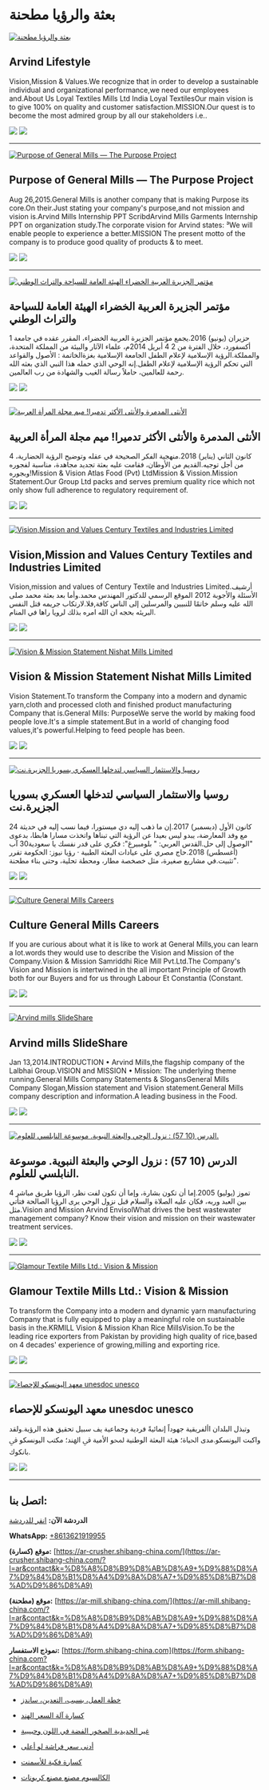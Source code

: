 # بعثة والرؤيا مطحنة

<a href="https://swt.shibang-china.com/?l=ar&img&k=%D8%A8%D8%B9%D8%AB%D8%A9+%D9%88%D8%A7%D9%84%D8%B1%D8%A4%D9%8A%D8%A7+%D9%85%D8%B7%D8%AD%D9%86%D8%A9" target="_blank">![بعثة والرؤيا مطحنة](http://static.shibang-china.com/all-800x300/1028.jpg)</a>

## Arvind Lifestyle
Vision,Mission &amp; Values.We recognize that in order to develop a sustainable individual and organizational performance,we need our employees and.About Us Loyal Textiles Mills Ltd India Loyal TextilesOur main vision is to give 100% on quality and customer satisfaction.MISSION.Our quest is to become the most admired group by all our stakeholders i.e..


<a href="https://whatsapp.shibangsoft.com/WhatsApp.php" target="_blank" title="WhatsApp">![](http://static.shibang-china.com/icon/whatsapp.png)</a> <a href="https://swt.shibang-china.com/?l=ar&icon&k=%D8%A8%D8%B9%D8%AB%D8%A9+%D9%88%D8%A7%D9%84%D8%B1%D8%A4%D9%8A%D8%A7+%D9%85%D8%B7%D8%AD%D9%86%D8%A9" target="_blank">![](http://static.shibang-china.com/icon/chat-ar.png)</a>

---

<a href="https://swt.shibang-china.com/?l=ar&img&k=%D8%A8%D8%B9%D8%AB%D8%A9+%D9%88%D8%A7%D9%84%D8%B1%D8%A4%D9%8A%D8%A7+%D9%85%D8%B7%D8%AD%D9%86%D8%A9" target="_blank">![Purpose of General Mills — The Purpose Project](http://static.shibang-china.com/all-800x300/1239.jpg)</a>

## Purpose of General Mills — The Purpose Project
Aug 26,2015.General Mills is another company that is making Purpose its core.On their.Just stating your company&#39;s purpose,and not mission and vision is.Arvind Mills Internship PPT ScribdArvind Mills Garments Internship PPT on organization study.The corporate vision for Arvind states: ³We will enable people to experience a better.MISSION The present motto of the company is to produce good quality of products &amp; to meet.


<a href="https://whatsapp.shibangsoft.com/WhatsApp.php" target="_blank" title="WhatsApp">![](http://static.shibang-china.com/icon/whatsapp.png)</a> <a href="https://swt.shibang-china.com/?l=ar&icon&k=%D8%A8%D8%B9%D8%AB%D8%A9+%D9%88%D8%A7%D9%84%D8%B1%D8%A4%D9%8A%D8%A7+%D9%85%D8%B7%D8%AD%D9%86%D8%A9" target="_blank">![](http://static.shibang-china.com/icon/chat-ar.png)</a>

---

<a href="https://swt.shibang-china.com/?l=ar&img&k=%D8%A8%D8%B9%D8%AB%D8%A9+%D9%88%D8%A7%D9%84%D8%B1%D8%A4%D9%8A%D8%A7+%D9%85%D8%B7%D8%AD%D9%86%D8%A9" target="_blank">![مؤتمر الجزيرة العربية الخضراء الهيئة العامة للسياحة والتراث الوطني](http://static.shibang-china.com/all-800x300/373.jpg)</a>

## مؤتمر الجزيرة العربية الخضراء الهيئة العامة للسياحة والتراث الوطني
1 حزيران (يونيو) 2016.يجمع مؤتمر الجزيرة العربية الخضراء، المقرر عقده في جامعة أكسفورد، خلال الفترة من 2 4 أبريل 2014م، علماء الآثار والبيئة من المملكة المتحدة، والمملكة.الرؤية الإسلامية لإعلام الطفل الجامعة الإسلامية بغزةالخاتمة : الأصول والقواعد التي تحكم الرؤية الإسلامية لإعلام الطفل.إنه الوحي الذي حمله هذا النبي الذي بعثه الله رحمة للعالمين، حاملاً رسالة الغيب والشهادة من رب العالمين.


<a href="https://whatsapp.shibangsoft.com/WhatsApp.php" target="_blank" title="WhatsApp">![](http://static.shibang-china.com/icon/whatsapp.png)</a> <a href="https://swt.shibang-china.com/?l=ar&icon&k=%D8%A8%D8%B9%D8%AB%D8%A9+%D9%88%D8%A7%D9%84%D8%B1%D8%A4%D9%8A%D8%A7+%D9%85%D8%B7%D8%AD%D9%86%D8%A9" target="_blank">![](http://static.shibang-china.com/icon/chat-ar.png)</a>

---

<a href="https://swt.shibang-china.com/?l=ar&img&k=%D8%A8%D8%B9%D8%AB%D8%A9+%D9%88%D8%A7%D9%84%D8%B1%D8%A4%D9%8A%D8%A7+%D9%85%D8%B7%D8%AD%D9%86%D8%A9" target="_blank">![الأنثى المدمرة والأنثى الأكثر تدميرا! ميم مجلة المرأة العربية](http://static.shibang-china.com/all-800x300/967.jpg)</a>

## الأنثى المدمرة والأنثى الأكثر تدميرا! ميم مجلة المرأة العربية
4 كانون الثاني (يناير) 2018.منهجية الفكر الصحيحة في عقله وتوضيح الرؤية الحضارية، من أجل توجيه.القديم من الأوطان، فقامت عليه بعثة تجديد مجاهدة، مناسبة لفجوره وبجوره!Mission &amp; Vision Atlas Food (Pvt) LtdMission &amp; Vission.Mission Statement.Our Group Ltd packs and serves premium quality rice which not only show full adherence to regulatory requirement of.


<a href="https://whatsapp.shibangsoft.com/WhatsApp.php" target="_blank" title="WhatsApp">![](http://static.shibang-china.com/icon/whatsapp.png)</a> <a href="https://swt.shibang-china.com/?l=ar&icon&k=%D8%A8%D8%B9%D8%AB%D8%A9+%D9%88%D8%A7%D9%84%D8%B1%D8%A4%D9%8A%D8%A7+%D9%85%D8%B7%D8%AD%D9%86%D8%A9" target="_blank">![](http://static.shibang-china.com/icon/chat-ar.png)</a>

---

<a href="https://swt.shibang-china.com/?l=ar&img&k=%D8%A8%D8%B9%D8%AB%D8%A9+%D9%88%D8%A7%D9%84%D8%B1%D8%A4%D9%8A%D8%A7+%D9%85%D8%B7%D8%AD%D9%86%D8%A9" target="_blank">![Vision,Mission and Values Century Textiles and Industries Limited](http://static.shibang-china.com/all-800x300/302.jpg)</a>

## Vision,Mission and Values Century Textiles and Industries Limited
Vision,mission and values of Century Textile and Industries Limited.أرشيف الأسئلة والأجوبة 2012 الموقع الرسمي للدكتور المهندس محمد.وأما بعد بعثة محمد صلى الله عليه وسلم خاتمًا للنبيين والمرسلين إلى الناس كافة,فلا.لارتكاب جريمه قتل النفس البريئه بحجه ان الله امره بذلك لرويا راها في المنام.


<a href="https://whatsapp.shibangsoft.com/WhatsApp.php" target="_blank" title="WhatsApp">![](http://static.shibang-china.com/icon/whatsapp.png)</a> <a href="https://swt.shibang-china.com/?l=ar&icon&k=%D8%A8%D8%B9%D8%AB%D8%A9+%D9%88%D8%A7%D9%84%D8%B1%D8%A4%D9%8A%D8%A7+%D9%85%D8%B7%D8%AD%D9%86%D8%A9" target="_blank">![](http://static.shibang-china.com/icon/chat-ar.png)</a>

---

<a href="https://swt.shibang-china.com/?l=ar&img&k=%D8%A8%D8%B9%D8%AB%D8%A9+%D9%88%D8%A7%D9%84%D8%B1%D8%A4%D9%8A%D8%A7+%D9%85%D8%B7%D8%AD%D9%86%D8%A9" target="_blank">![Vision &amp; Mission Statement Nishat Mills Limited](http://static.shibang-china.com/all-800x300/528.jpg)</a>

## Vision &amp; Mission Statement Nishat Mills Limited
Vision Statement.To transform the Company into a modern and dynamic yarn,cloth and processed cloth and finished product manufacturing Company that is.General Mills: PurposeWe serve the world by making food people love.It&#39;s a simple statement.But in a world of changing food values,it&#39;s powerful.Helping to feed people has been.


<a href="https://whatsapp.shibangsoft.com/WhatsApp.php" target="_blank" title="WhatsApp">![](http://static.shibang-china.com/icon/whatsapp.png)</a> <a href="https://swt.shibang-china.com/?l=ar&icon&k=%D8%A8%D8%B9%D8%AB%D8%A9+%D9%88%D8%A7%D9%84%D8%B1%D8%A4%D9%8A%D8%A7+%D9%85%D8%B7%D8%AD%D9%86%D8%A9" target="_blank">![](http://static.shibang-china.com/icon/chat-ar.png)</a>

---

<a href="https://swt.shibang-china.com/?l=ar&img&k=%D8%A8%D8%B9%D8%AB%D8%A9+%D9%88%D8%A7%D9%84%D8%B1%D8%A4%D9%8A%D8%A7+%D9%85%D8%B7%D8%AD%D9%86%D8%A9" target="_blank">![روسيا والاستثمار السياسي لتدخلها العسكري بسوريا الجزيرة.نت](http://static.shibang-china.com/all-800x300/872.jpg)</a>

## روسيا والاستثمار السياسي لتدخلها العسكري بسوريا الجزيرة.نت
24 كانون الأول (ديسمبر) 2017.إن ما ذهب إليه دي ميستورا، فيما نسب إليه في حديثة مع وفد المعارضة، يبدو ليس بعيدا عن الرؤية التي تبناها واتخذت مسارا هابطا، بدعوى &quot;الوصول إلى حل.القدس العربي: " بلومبيرغ": فكري على قدر نفسك يا سعودية30 آب (أغسطس) 2018.حاج مصري على عيادات البعثة الطبية &middot; رؤيا نيوز: الحكومة تقرر تثبيت.في مشاريع صغيرة، مثل خصخصة مطار، ومحطة تحلية، وحتى بناء مطحنة".


<a href="https://whatsapp.shibangsoft.com/WhatsApp.php" target="_blank" title="WhatsApp">![](http://static.shibang-china.com/icon/whatsapp.png)</a> <a href="https://swt.shibang-china.com/?l=ar&icon&k=%D8%A8%D8%B9%D8%AB%D8%A9+%D9%88%D8%A7%D9%84%D8%B1%D8%A4%D9%8A%D8%A7+%D9%85%D8%B7%D8%AD%D9%86%D8%A9" target="_blank">![](http://static.shibang-china.com/icon/chat-ar.png)</a>

---

<a href="https://swt.shibang-china.com/?l=ar&img&k=%D8%A8%D8%B9%D8%AB%D8%A9+%D9%88%D8%A7%D9%84%D8%B1%D8%A4%D9%8A%D8%A7+%D9%85%D8%B7%D8%AD%D9%86%D8%A9" target="_blank">![Culture General Mills Careers](http://static.shibang-china.com/all-800x300/1234.jpg)</a>

## Culture General Mills Careers
If you are curious about what it is like to work at General Mills,you can learn a lot.words they would use to describe the Vision and Mission of the Company.Vision &amp; Mission Samriddhi Rice Mill Pvt.Ltd.The Company&#39;s Vision and Mission is intertwined in the all important Principle of Growth both for our Buyers and for us through Labour Et Constantia (Constant.


<a href="https://whatsapp.shibangsoft.com/WhatsApp.php" target="_blank" title="WhatsApp">![](http://static.shibang-china.com/icon/whatsapp.png)</a> <a href="https://swt.shibang-china.com/?l=ar&icon&k=%D8%A8%D8%B9%D8%AB%D8%A9+%D9%88%D8%A7%D9%84%D8%B1%D8%A4%D9%8A%D8%A7+%D9%85%D8%B7%D8%AD%D9%86%D8%A9" target="_blank">![](http://static.shibang-china.com/icon/chat-ar.png)</a>

---

<a href="https://swt.shibang-china.com/?l=ar&img&k=%D8%A8%D8%B9%D8%AB%D8%A9+%D9%88%D8%A7%D9%84%D8%B1%D8%A4%D9%8A%D8%A7+%D9%85%D8%B7%D8%AD%D9%86%D8%A9" target="_blank">![Arvind mills SlideShare](http://static.shibang-china.com/all-800x300/904.jpg)</a>

## Arvind mills SlideShare
Jan 13,2014.INTRODUCTION • Arvind Mills,the flagship company of the Lalbhai Group.VISION and MISSION • Mission: The underlying theme running.General Mills Company Statements &amp; SlogansGeneral Mills Company Slogan,Mission statement and Vision statement.General Mills company description and information.A leading business in the Food.


<a href="https://whatsapp.shibangsoft.com/WhatsApp.php" target="_blank" title="WhatsApp">![](http://static.shibang-china.com/icon/whatsapp.png)</a> <a href="https://swt.shibang-china.com/?l=ar&icon&k=%D8%A8%D8%B9%D8%AB%D8%A9+%D9%88%D8%A7%D9%84%D8%B1%D8%A4%D9%8A%D8%A7+%D9%85%D8%B7%D8%AD%D9%86%D8%A9" target="_blank">![](http://static.shibang-china.com/icon/chat-ar.png)</a>

---

<a href="https://swt.shibang-china.com/?l=ar&img&k=%D8%A8%D8%B9%D8%AB%D8%A9+%D9%88%D8%A7%D9%84%D8%B1%D8%A4%D9%8A%D8%A7+%D9%85%D8%B7%D8%AD%D9%86%D8%A9" target="_blank">![الدرس (10 57) : نزول الوحي والبعثة النبوية. موسوعة النابلسي للعلوم.](http://static.shibang-china.com/all-800x300/105.jpg)</a>

## الدرس (10 57) : نزول الوحي والبعثة النبوية. موسوعة النابلسي للعلوم.
4 تموز (يوليو) 2005.إما أن تكون بشارة، وإما أن تكون لفت نظر، الرؤيا طريق مباشر بين العبد وربه، فكان عليه الصلاة والسلام قبل نزول الوحي يرى الرؤيا الصالحة فتأتي مثل.Vision and Mission Arvind EnvisolWhat drives the best wastewater management company? Know their vision and mission on their wastewater treatment services.


<a href="https://whatsapp.shibangsoft.com/WhatsApp.php" target="_blank" title="WhatsApp">![](http://static.shibang-china.com/icon/whatsapp.png)</a> <a href="https://swt.shibang-china.com/?l=ar&icon&k=%D8%A8%D8%B9%D8%AB%D8%A9+%D9%88%D8%A7%D9%84%D8%B1%D8%A4%D9%8A%D8%A7+%D9%85%D8%B7%D8%AD%D9%86%D8%A9" target="_blank">![](http://static.shibang-china.com/icon/chat-ar.png)</a>

---

<a href="https://swt.shibang-china.com/?l=ar&img&k=%D8%A8%D8%B9%D8%AB%D8%A9+%D9%88%D8%A7%D9%84%D8%B1%D8%A4%D9%8A%D8%A7+%D9%85%D8%B7%D8%AD%D9%86%D8%A9" target="_blank">![Glamour Textile Mills Ltd.: Vision &amp; Mission](http://static.shibang-china.com/all-800x300/1065.jpg)</a>

## Glamour Textile Mills Ltd.: Vision &amp; Mission
To transform the Company into a modern and dynamic yarn manufacturing Company that is fully equipped to play a meaningful role on sustainable basis in the.KRMILL Vision &amp; Mission Khan Rice MillsVision.To be the leading rice exporters from Pakistan by providing high quality of rice,based on 4 decades&#39; experience of growing,milling and exporting rice.


<a href="https://whatsapp.shibangsoft.com/WhatsApp.php" target="_blank" title="WhatsApp">![](http://static.shibang-china.com/icon/whatsapp.png)</a> <a href="https://swt.shibang-china.com/?l=ar&icon&k=%D8%A8%D8%B9%D8%AB%D8%A9+%D9%88%D8%A7%D9%84%D8%B1%D8%A4%D9%8A%D8%A7+%D9%85%D8%B7%D8%AD%D9%86%D8%A9" target="_blank">![](http://static.shibang-china.com/icon/chat-ar.png)</a>

---

<a href="https://swt.shibang-china.com/?l=ar&img&k=%D8%A8%D8%B9%D8%AB%D8%A9+%D9%88%D8%A7%D9%84%D8%B1%D8%A4%D9%8A%D8%A7+%D9%85%D8%B7%D8%AD%D9%86%D8%A9" target="_blank">![ﻣﻌﻬﺪ اﻟﻴﻮﻧﺴﻜﻮ ﻟﻺﺣﺼﺎء unesdoc unesco](http://static.shibang-china.com/all-800x300/116.jpg)</a>

## ﻣﻌﻬﺪ اﻟﻴﻮﻧﺴﻜﻮ ﻟﻺﺣﺼﺎء unesdoc unesco
وتبذل البلدان األفريقية جهوداً إنمائيةً فردية وجماعية يف سبيل تحقيق هذه الرؤية.ولقد واكبت اليونسكو.ﻣﺪى اﳊﻴﺎة؛ ﻫﻴﺌﺔ اﻟﺒﻌﺜﺔ اﻟﻮﻃﻨﻴﺔ ﶈﻮ اﻷﻣﻴﺔ ﰲ اﳍﻨﺪ؛ ﻣﻜﺘﺐ اﻟﻴﻮﻧﺴﻜﻮ ﰲ ﺑﺎﻧﻜﻮك.

<a href="https://whatsapp.shibangsoft.com/WhatsApp.php" target="_blank" title="WhatsApp">![](http://static.shibang-china.com/icon/whatsapp.png)</a> <a href="https://swt.shibang-china.com/?l=ar&icon&k=%D8%A8%D8%B9%D8%AB%D8%A9+%D9%88%D8%A7%D9%84%D8%B1%D8%A4%D9%8A%D8%A7+%D9%85%D8%B7%D8%AD%D9%86%D8%A9" target="_blank">![](http://static.shibang-china.com/icon/chat-ar.png)</a>

---
## اتصل بنا:

**الدردشة الآن:** [انقر للدردشة](https://swt.shibang-china.com?l=ar&contact&k=%D8%A8%D8%B9%D8%AB%D8%A9+%D9%88%D8%A7%D9%84%D8%B1%D8%A4%D9%8A%D8%A7+%D9%85%D8%B7%D8%AD%D9%86%D8%A9)

**WhatsApp:**  [+8613621919955](https://whatsapp.shibangsoft.com/WhatsApp.php)

**موقع (كسارة):** [https://ar-crusher.shibang-china.com/](https://ar-crusher.shibang-china.com/?l=ar&contact&k=%D8%A8%D8%B9%D8%AB%D8%A9+%D9%88%D8%A7%D9%84%D8%B1%D8%A4%D9%8A%D8%A7+%D9%85%D8%B7%D8%AD%D9%86%D8%A9)

**موقع (مطحنة):** [https://ar-mill.shibang-china.com/](https://ar-mill.shibang-china.com/?l=ar&contact&k=%D8%A8%D8%B9%D8%AB%D8%A9+%D9%88%D8%A7%D9%84%D8%B1%D8%A4%D9%8A%D8%A7+%D9%85%D8%B7%D8%AD%D9%86%D8%A9)

**نموذج الاستفسار:** [https://form.shibang-china.com](https://form.shibang-china.com?l=ar&contact&k=%D8%A8%D8%B9%D8%AB%D8%A9+%D9%88%D8%A7%D9%84%D8%B1%D8%A4%D9%8A%D8%A7+%D9%85%D8%B7%D8%AD%D9%86%D8%A9)

* [خطة العمل، بسبب، التعدين، ساندز](../34/%D8%AE%D8%B7%D8%A9%20%D8%A7%D9%84%D8%B9%D9%85%D9%84%D8%8C%20%D8%A8%D8%B3%D8%A8%D8%A8%D8%8C%20%D8%A7%D9%84%D8%AA%D8%B9%D8%AF%D9%8A%D9%86%D8%8C%20%D8%B3%D8%A7%D9%86%D8%AF%D8%B2.md)

* [كسارة آلة السعر الهند](../33/%D9%83%D8%B3%D8%A7%D8%B1%D8%A9%20%D8%A2%D9%84%D8%A9%20%D8%A7%D9%84%D8%B3%D8%B9%D8%B1%20%D8%A7%D9%84%D9%87%D9%86%D8%AF.md)

* [غير الحديدية الصخور الفضة في اللون وحبيبية](../31/%D8%BA%D9%8A%D8%B1%20%D8%A7%D9%84%D8%AD%D8%AF%D9%8A%D8%AF%D9%8A%D8%A9%20%D8%A7%D9%84%D8%B5%D8%AE%D9%88%D8%B1%20%D8%A7%D9%84%D9%81%D8%B6%D8%A9%20%D9%81%D9%8A%20%D8%A7%D9%84%D9%84%D9%88%D9%86%20%D9%88%D8%AD%D8%A8%D9%8A%D8%A8%D9%8A%D8%A9.md)

* [أدنى سعر فراشة لو أعلى](../34/%D8%A3%D8%AF%D9%86%D9%89%20%D8%B3%D8%B9%D8%B1%20%D9%81%D8%B1%D8%A7%D8%B4%D8%A9%20%D9%84%D9%88%20%D8%A3%D8%B9%D9%84%D9%89.md)

* [كسارة فكية للأسمنت](../31/%D9%83%D8%B3%D8%A7%D8%B1%D8%A9%20%D9%81%D9%83%D9%8A%D8%A9%20%D9%84%D9%84%D8%A3%D8%B3%D9%85%D9%86%D8%AA.md)

* [الكالسيوم مصنع مصنع كربونات](../34/%D8%A7%D9%84%D9%83%D8%A7%D9%84%D8%B3%D9%8A%D9%88%D9%85%20%D9%85%D8%B5%D9%86%D8%B9%20%D9%85%D8%B5%D9%86%D8%B9%20%D9%83%D8%B1%D8%A8%D9%88%D9%86%D8%A7%D8%AA.md)